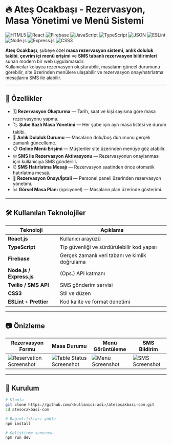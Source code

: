 # 🔥 Ateş Ocakbaşı - Rezervasyon, Masa Yönetimi ve Menü Sistemi

![HTML5](https://img.shields.io/badge/HTML5-0a0f1f?style=for-the-badge&logo=html5)
![React](https://img.shields.io/badge/React-0A0F1F?style=for-the-badge&logo=react)
![Firebase](https://img.shields.io/badge/Firebase-0A0F1F?style=for-the-badge&logo=firebase)
![JavaScript](https://img.shields.io/badge/JavaScript-0A0F1F?style=for-the-badge&logo=javascript)
![TypeScript](https://img.shields.io/badge/TypeScript-0A0F1F?style=for-the-badge&logo=typescript)
![JSON](https://img.shields.io/badge/JSON-0A0F1F?style=for-the-badge&logo=json)
![ESLint](https://img.shields.io/badge/ESLint-0A0F1F?style=for-the-badge&logo=eslint)
![Node.js](https://img.shields.io/badge/Node.js-0A0F1F?style=for-the-badge&logo=node.js)
![Express.js](https://img.shields.io/badge/Express.js-0A0F1F?style=for-the-badge&logo=express)
![CSS3](https://img.shields.io/badge/CSS3-0A0F1F?style=for-the-badge&logo=css3)

**Ateş Ocakbaşı**, şubeye özel **masa rezervasyon sistemi**, **anlık doluluk takibi**, **çevrim içi menü erişimi** ve **SMS tabanlı rezervasyon bildirimleri** sunan modern bir web uygulamasıdır.  
Kullanıcılar kolayca rezervasyon oluşturabilir, masaların güncel durumunu görebilir, site üzerinden menülere ulaşabilir ve rezervasyon onay/hatırlatma mesajlarını SMS ile alabilir.

---

## 📌 Özellikler

- 🗓 **Rezervasyon Oluşturma** — Tarih, saat ve kişi sayısına göre masa rezervasyonu yapma.
- 🏷 **Şube Bazlı Masa Yönetimi** — Her şube için ayrı masa listesi ve durum takibi.
- 🔄 **Anlık Doluluk Durumu** — Masaların dolu/boş durumunu gerçek zamanlı güncelleme.
- 📋 **Online Menü Erişimi** — Müşteriler site üzerinden menüye göz atabilir.
- ✉ **SMS ile Rezervasyon Aktivasyonu** — Rezervasyonun onaylanması için kullanıcıya SMS gönderilir.
- ⏰ **SMS Hatırlatma Mesajı** — Rezervasyon saatinden önce otomatik hatırlatma mesajı.
- 🔔 **Rezervasyon Onayı/İptali** — Personel paneli üzerinden rezervasyon yönetimi.
- 📊 **Görsel Masa Planı** (opsiyonel) — Masaların plan üzerinde gösterimi.

---

## 🛠 Kullanılan Teknolojiler

| Teknoloji | Açıklama |
|-----------|----------|
| **React.js** | Kullanıcı arayüzü |
| **TypeScript** | Tip güvenliği ve sürdürülebilir kod yapısı |
| **Firebase** | Gerçek zamanlı veri tabanı ve kimlik doğrulama |
| **Node.js / Express.js** | (Ops.) API katmanı |
| **Twilio / SMS API** | SMS gönderim servisi |
| **CSS3** | Stil ve düzen |
| **ESLint + Prettier** | Kod kalite ve format denetimi |

---

## 📷 Önizleme

| Rezervasyon Formu | Masa Durumu | Menü Görüntüleme | SMS Bildirim |
|-------------------|-------------|------------------|--------------|
| ![Reservation Screenshot](reservation-image-url) | ![Table Status Screenshot](table-status-image-url) | ![Menu Screenshot](menu-image-url) | ![SMS Screenshot](sms-image-url) |

---

## 🚀 Kurulum

```bash
# Klonla
git clone https://github.com/<kullanici-adi>/atesocakbasi-com.git
cd atesocakbasi-com

# Bağımlılıkları yükle
npm install

# Geliştirme sunucusu
npm run dev
